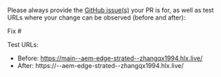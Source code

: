 Please always provide the [GitHub issue(s)](../issues) your PR is for, as well as test URLs where your change can be observed (before and after):

Fix #<gh-issue-id>

Test URLs:
- Before: https://main--aem-edge-strated--zhangqx1994.hlx.live/
- After: https://<branch>--aem-edge-strated--zhangqx1994.hlx.live/
